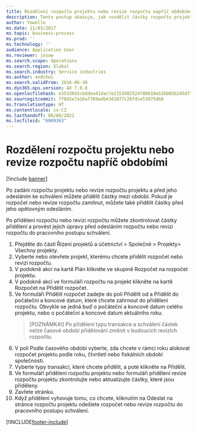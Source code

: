 ```yaml
---
title: Rozdělení rozpočtu projektu nebo revize rozpočtu napříč obdobími
description: Tento postup ukazuje, jak rozdělit částky rozpočtu projektu na období.
author: Yowelle
ms.date: 11/03/2017
ms.topic: business-process
ms.prod: ''
ms.technology: ''
audience: Application User
ms.reviewer: josaw
ms.search.scope: Operations
ms.search.region: Global
ms.search.industry: Service industries
ms.author: andchoi
ms.search.validFrom: 2016-06-30
ms.dyn365.ops.version: AX 7.0.0
ms.openlocfilehash: e35330d1cbddea41dac7e215350252470b610a52bb05b245d7794a37415dcd3c
ms.sourcegitcommit: 7f8d1e7a16af769adb43d1877c28fdce53975db8
ms.translationtype: HT
ms.contentlocale: cs-CZ
ms.lasthandoff: 08/06/2021
ms.locfileid: "6989363"
---
```

# <a name="allocate-a-project-budget-or-budget-revision-across-periods"></a>Rozdělení rozpočtu projektu nebo revize rozpočtu napříč obdobími

[!include [banner](../../includes/banner.md)]

Po zadání rozpočtu projektu nebo revize rozpočtu projektu a před jeho odesláním ke schválení můžete přidělit částky mezi období. Pokud je rozpočet nebo revize rozpočtu zamítnut, můžete také přidělit částky před jeho opětovným odesláním. 

Po přidělení rozpočtu nebo revizi rozpočtu můžete zkontrolovat částky přidělení a provést jejich úpravy před odesláním rozpočtu nebo revizi rozpočtu do pracovního postupu schválení. 

1. Přejděte do části Řízení projektů a účetnictví > Společné > Projekty> Všechny projekty. 
2. Vyberte nebo otevřete projekt, kterému chcete přidělit rozpočet nebo revizi rozpočtu. 
3. V podokně akcí na kartě Plán klikněte ve skupině Rozpočet na rozpočet projektu. 
4. V podokně akcí ve formuláři rozpočtu na projekt klikněte na kartě Rozpočet na Přidělit rozpočet. 
5. Ve formuláři Přidělit rozpočet zadejte do polí Přidělit od a Přidělit do počáteční a koncové datum, které chcete zahrnout do přidělení rozpočtu. Obvykle se jedná buď o počáteční a koncové datum celého projektu, nebo o počáteční a koncové datum aktuálního roku.  
   > [POZNÁMKA!] Po přidělení typu transakce a schválení částek nelze časové období přidělování změnit v budoucích revizích rozpočtu. 
6. V poli Podle časového období vyberte, zda chcete v rámci roku alokovat rozpočet projektu podle roku, čtvrtletí nebo fiskálních období společnosti.
7. Vyberte typy transakcí, které chcete přidělit, a poté klikněte na Přidělit. 
8. Ve formuláři přidělení rozpočtu projektu nebo formuláři přidělení revize rozpočtu projektu zkontrolujte nebo aktualizujte částky, které jsou přiděleny. 
9. Zavřete stránku.
10. Když přidělení vyhovuje tomu, co chcete, kliknutím na Odeslat na stránce rozpočtu projektu odešlete rozpočet nebo revize rozpočtu do pracovního postupu schválení.  




[!INCLUDE[footer-include](../../includes/footer-banner.md)]